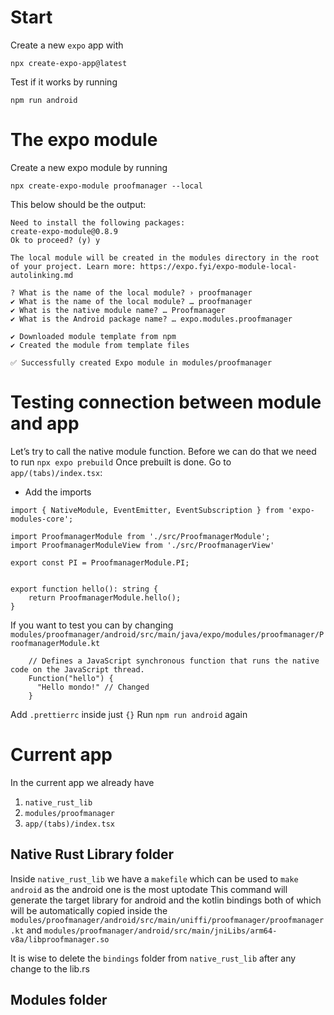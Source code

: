 # Start

Create a new `expo` app with 
```
npx create-expo-app@latest
```

Test if it works by running 
```
npm run android
```

# The expo module

Create a new expo module by  running
```
npx create-expo-module proofmanager --local
```

This below should be the output:
```
Need to install the following packages:
create-expo-module@0.8.9
Ok to proceed? (y) y

The local module will be created in the modules directory in the root of your project. Learn more: https://expo.fyi/expo-module-local-autolinking.md

? What is the name of the local module? › proofmanager
✔ What is the name of the local module? … proofmanager
✔ What is the native module name? … Proofmanager
✔ What is the Android package name? … expo.modules.proofmanager

✔ Downloaded module template from npm
✔ Created the module from template files

✅ Successfully created Expo module in modules/proofmanager
```






# Testing connection between module and app

Let’s try to call the native module function. Before we can do that we need to run `npx expo prebuild`
Once prebuilt is done. Go to `app/(tabs)/index.tsx`: 

- Add the imports
```
import { NativeModule, EventEmitter, EventSubscription } from 'expo-modules-core';

import ProofmanagerModule from './src/ProofmanagerModule';
import ProofmanagerModuleView from './src/ProofmanagerView'

export const PI = ProofmanagerModule.PI;


export function hello(): string {
    return ProofmanagerModule.hello(); 
}
```

If you want to test you can by changing `modules/proofmanager/android/src/main/java/expo/modules/proofmanager/ProofmanagerModule.kt`
```
    // Defines a JavaScript synchronous function that runs the native code on the JavaScript thread.
    Function("hello") {
      "Hello mondo!" // Changed 
    }
```

Add `.prettierrc` inside just `{}`
Run `npm run android` again


# Current app

In the current app we already have

1. `native_rust_lib`
2. `modules/proofmanager`
3. `app/(tabs)/index.tsx`

## Native Rust Library folder 

Inside `native_rust_lib` we have a `makefile` which can be used to `make android` as the android one is the most uptodate
This command will generate the target library for android and the kotlin bindings both of which will be automatically copied inside the 
`modules/proofmanager/android/src/main/uniffi/proofmanager/proofmanager.kt` and `modules/proofmanager/android/src/main/jniLibs/arm64-v8a/libproofmanager.so`

It is wise to delete the `bindings` folder from `native_rust_lib` after any change to the lib.rs

## Modules folder

